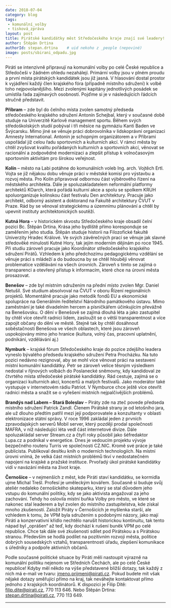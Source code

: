 ```yaml
---
date: 2018-07-04
category: blog
tags:
 - komunální_volby
 - tisková_zpráva
layout: post
title: Pirátské kandidátky měst Středočeského kraje znají své leadery!
author: Štěpán Drtina
authorId: stepan.drtina    # uid nekoho z _people (nepoviné)
image: posts/sbirani_odpadu.jpg
---
```


Piráti se intenzivně připravují na komunální volby po celé České republice a Středočeši v žádném ohledu nezahálejí. Primární volby jsou v plném proudu a první místa pirátských kandidátek jsou již jasná. V hlasování dostal prostor k vyjádření každý člen krajského fóra (případně místního sdružení) k volbě toho nejpovolanějšího. Mezi zvolenými kapitány jednotlivých posádek se umístila řada zajímavých osobností. Pojďme si je v následujících řádcích stručně představit.

**Příbram** – zde byl do čelního místa zvolen samotný předseda středočeského krajského sdružení Antonín Schejbal, který v současné době studuje na Univerzitě Karlově management sportu. Během svých středoškolských studií pobýval i tři měsíce na gymnáziu Kanti Baden ve Švýcarsku. Mimo jiné se věnuje práci dobrovolníka v lidskoprávní organizaci Amnesty International. Antonín je schopným organizátorem a v Příbrami uspořádal již celou řadu sportovních a kulturních akcí. V rámci města by chtěl zvyšovat kvalitu pořádaných kulturních a sportovních akcí, věnovat se racionální a zodpovědné modernizaci a zlepšit přístup k volnočasovým sportovním aktivitám pro širokou veřejnost.

**Kolín** – město na Labi potáhne do komunálních voleb Ing. arch. Vojtěch Ertl. Vojta se již nějakou dobu věnuje práci v městské komisi pro výstavbu a rozvoj města. Pro Kolín připravoval odbornou část výběrového řízení na městského architekta. Dále je spoluzakladatelem neformální platformy architektů KOarch, která pořádá kulturní akce a spolu se spolkem KRUH spoluorganizuje kolínskou část festivalu Den architektury. Pracuje jako architekt, odborný asistent a doktorand na Fakultě architektury ČVUT v Praze. Rád by se věnoval strategickému a územnímu plánování a chtěl by upevnit instituty architektonických soutěží.

**Kutná Hora** – v historickém skvostu Středočeského kraje obsadil čelní pozici Bc. Štěpán Drtina. Krása jeho bydliště přímo koresponduje se zaměřením jeho studia. Štěpán studuje historii na Filozofické fakultě Univerzity Hradec Králové. Ve svých závěrečných prací se věnuje jak slavné středověké minulosti Kutné Hory, tak jejím moderním dějinám po roce 1945. Při studiu zároveň pracuje jako Koordinátor středočeského krajského sdružení Pirátů. Vzhledem k jeho předchozímu pedagogickému vzdělání se věnuje práci s mládeží a do budoucna by se chtěl hlouběji věnovat problematice vzdělávání na všech úrovních. Zároveň s tímto se zajímá o transparenci a otevřený přístup k informacím, které chce na úrovni města prosazovat.

**Benešov** – zde byl místním sdružením na přední místo zvolen Mgr. Daniel Netušil. Své studium absolvoval na ČVUT v oboru Řízení regionálních projektů. Momentálně pracuje jako metodik fondů EU a ekonomické spolupráce na Generálním ředitelství Národního památkového ústavu. Mimo zaměstnání je také divadelním hercem a písničkářem účinkujícím převážně na Benešovsku. O dění v Benešově se zajímá dlouhá léta a jako zastupitel by chtěl více otevřít radnici lidem, zasloužit se o větší transparentnost a více zapojit občany do dění ve městě. Stejně tak by chtěl dosáhnout soběstačnosti Benešova ve všech oblastech, které jsou zároveň uspokojovány mimo jeho hranice (kultura, volný čas, pracovní uplatnění, podnikání, vzdělávání aj.)

**Nymburk** – krajské fórum Středočeského kraje do pozice zdejšího leadera vyneslo bývalého předsedu krajského sdružení Petra Procházku. Na tuto pozici nedávno rezignoval, aby se mohl více věnovat práci na sestavení místní komunální kandidátky. Petr se zároveň velice těsným výsledkem nedostal v říjnových volbách do Poslanecké sněmovny, kdy kandidoval ze čtvrtého místa středočeské pirátské kandidátky. Rád cestuje, zajímá se o organizaci kulturních akcí, koncertů a malých festivalů. Jako moderátor také vystupuje v internetovém rádiu Patriot. V Nymburce chce ještě více otevřít radnici města a snažit se o vyřešení místních nejpalčivějších problémů.
	
**Brandýs nad Labem – Stará Boleslav** – Piráty zde na zteč povede předseda místního sdružení Patrick Zandl. Členem Pirátské strany je od letošního jara, ale už dlouho předtím patřil mezi její podporovatele a konzultanty v oblasti elektronizace státní správy. V roce 1996 zakládal jeden z prvních zpravodajských serverů Mobil server, který později prodal společnosti MAFRA, v níž následující léta vedl část internetové divize. Dále spoluzakládal server Stream.cz a čtyři roky působil jako šéfredaktor Lupa.cz a podnikal v energetice. Dnes je vedoucím projektu vývoje bezpečného routeru Turris ve společnosti CZ.NIC. Kromě své práce je také publicista. Publikoval desítku knih o moderních technologiích. Na místní úrovni vnímá, že velká část místních problémů tkví v nedostatečném napojení na krajské a pražské instituce. Prvořadý úkol pirátské kandidátky vidí v navázání města na život kraje.
	
**Černošice** – v nejmenších z měst, kde Piráti staví kandidátku, se kormidla ujme Michal Trešl. Profesí je uměleckým kovářem. Současně si buduje svůj ateliér nedaleko černošického skateparku, který se stal důvodem jeho vstupu do komunální politiky, kdy se jako aktivista angažoval za jeho zachování. Tehdy ho oslovila místní buňka Volby pro město, ve které se nakonec stal leaderem a byl zvolen do místního zastupitelstva, kde získal mnoho zkušeností. Založit Piráty v Černošicích je myšlenka starší, ale vzhledem k tomu, že VPM byla sdružením s podobnými názory, jako mají Piráti a konzervativní křídlo nechtělo narušit historickou kontinuitu, tak tento nápad byl „oprášen“ až teď, kdy dochází k rušení buněk VPM po celé republice. Chce tak dále své zkušenosti sdílet pod Pirátskou a s Pirátskou stranou. Především se hodlá podílet na pozitivním rozvoji města, politice dobrých sousedských vztahů, transparentnosti úřadu, zlepšení komunikace s úředníky a podpoře aktivních občanů.
	
  Podle současné politické situace by Piráti měli nastoupit výrazně na komunální politiku nejenom ve Středních Čechách, ale po celé České republice! Kdyby měl někdo na výše představené bližší dotazy, tak každý z nich má e-mail ve tvaru: jmeno.prijmeni@pirati.cz. Pokud budete mít však nějaké dotazy směřující přímo na kraj, tak neváhejte kontaktovat přímo jednoho z krajských koordinátorů. K dispozici je Filip Dítě: filip.dite@pirati.cz, 770 113 646. Nebo Štěpán Drtina: stepan.drtina@pirati.cz, 770 113 649.


- - -

